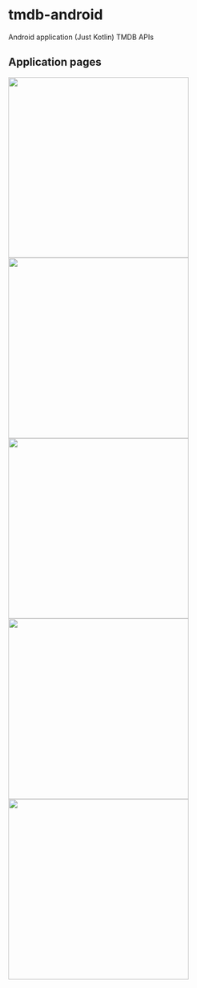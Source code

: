 # tmdb-android
Android application (Just Kotlin) TMDB APIs

## Application pages

<div align:left;display:inline;>
<img height="360" src="https://user-images.githubusercontent.com/25709266/204048259-d3be726c-5238-434e-b912-27cb5861d300.PNG"/>

<img height="360" src="https://user-images.githubusercontent.com/25709266/204048196-c2780745-1ecf-4634-8a71-ba34d2b5fa54.PNG"/>

<img height="360" src="https://user-images.githubusercontent.com/25709266/204048381-cd75ddc8-9a3e-486f-8329-8d82d3d97f85.PNG"/> 

<img  height="360" src="https://user-images.githubusercontent.com/25709266/204048235-03bb79be-4681-4b5e-af5d-3704312e73da.PNG"/> 

<img height="360" src="https://user-images.githubusercontent.com/25709266/204048359-6e23132a-6805-47e0-8cf4-1448f24f38a6.jpg"/>


</div> 
